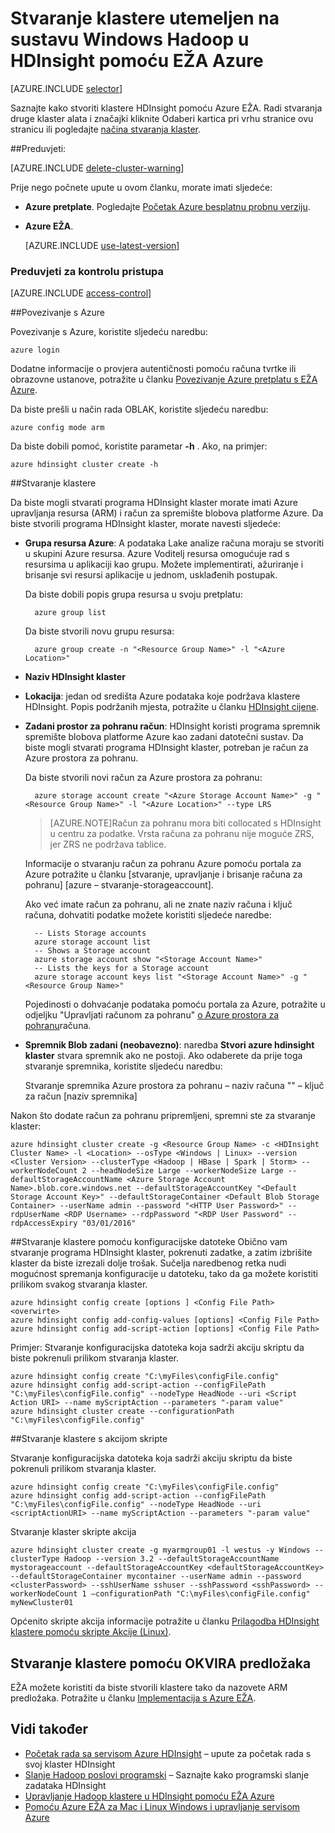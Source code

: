 <properties
   pageTitle="Stvaranje klastere utemeljen na sustavu Windows Hadoop u HDInsight pomoću EŽA Azure"
    description="Saznajte kako stvoriti klastere za Azure HDInsight pomoću Azure EŽA."
   services="hdinsight"
   documentationCenter=""
   tags="azure-portal"
   authors="mumian"
   manager="jhubbard"
   editor="cgronlun"/>

<tags
   ms.service="hdinsight"
   ms.devlang="na"
   ms.topic="article"
   ms.tgt_pltfrm="na"
   ms.workload="big-data"
   ms.date="09/02/2016"
   ms.author="jgao"/>

# <a name="create-windows-based-hadoop-clusters-in-hdinsight-using-azure-cli"></a>Stvaranje klastere utemeljen na sustavu Windows Hadoop u HDInsight pomoću EŽA Azure

[AZURE.INCLUDE [selector](../../includes/hdinsight-selector-create-clusters.md)]

Saznajte kako stvoriti klastere HDInsight pomoću Azure EŽA. Radi stvaranja druge klaster alata i značajki kliknite Odaberi kartica pri vrhu stranice ovu stranicu ili pogledajte [načina stvaranja klaster](hdinsight-provision-clusters.md#cluster-creation-methods).

##<a name="prerequisites"></a>Preduvjeti:

[AZURE.INCLUDE [delete-cluster-warning](../../includes/hdinsight-delete-cluster-warning.md)]


Prije nego počnete upute u ovom članku, morate imati sljedeće:

- **Azure pretplate**. Pogledajte [Početak Azure besplatnu probnu verziju](https://azure.microsoft.com/documentation/videos/get-azure-free-trial-for-testing-hadoop-in-hdinsight/).
- **Azure EŽA**.

    [AZURE.INCLUDE [use-latest-version](../../includes/hdinsight-use-latest-cli.md)] 

### <a name="access-control-requirements"></a>Preduvjeti za kontrolu pristupa

[AZURE.INCLUDE [access-control](../../includes/hdinsight-access-control-requirements.md)]

##<a name="connect-to-azure"></a>Povezivanje s Azure

Povezivanje s Azure, koristite sljedeću naredbu:

    azure login

Dodatne informacije o provjera autentičnosti pomoću računa tvrtke ili obrazovne ustanove, potražite u članku [Povezivanje Azure pretplatu s EŽA Azure](../xplat-cli-connect.md).

Da biste prešli u način rada OBLAK, koristite sljedeću naredbu:

    azure config mode arm

Da biste dobili pomoć, koristite parametar **-h** .  Ako, na primjer:

    azure hdinsight cluster create -h

##<a name="create-clusters"></a>Stvaranje klastere

Da biste mogli stvarati programa HDInsight klaster morate imati Azure upravljanja resursa (ARM) i račun za spremište blobova platforme Azure. Da biste stvorili programa HDInsight klaster, morate navesti sljedeće:

- **Grupa resursa Azure**: A podataka Lake analize računa moraju se stvoriti u skupini Azure resursa. Azure Voditelj resursa omogućuje rad s resursima u aplikaciji kao grupu. Možete implementirati, ažuriranje i brisanje svi resursi aplikacije u jednom, usklađenih postupak.

    Da biste dobili popis grupa resursa u svoju pretplatu:

        azure group list

    Da biste stvorili novu grupu resursa:

        azure group create -n "<Resource Group Name>" -l "<Azure Location>"

- **Naziv HDInsight klaster**

- **Lokacija**: jedan od središta Azure podataka koje podržava klastere HDInsight. Popis podržanih mjesta, potražite u članku [HDInsight cijene](https://azure.microsoft.com/pricing/details/hdinsight/).

- **Zadani prostor za pohranu račun**: HDInsight koristi programa spremnik spremište blobova platforme Azure kao zadani datotečni sustav. Da biste mogli stvarati programa HDInsight klaster, potreban je račun za Azure prostora za pohranu.

    Da biste stvorili novi račun za Azure prostora za pohranu:

        azure storage account create "<Azure Storage Account Name>" -g "<Resource Group Name>" -l "<Azure Location>" --type LRS

    > [AZURE.NOTE]Račun za pohranu mora biti collocated s HDInsight u centru za podatke.
    > Vrsta računa za pohranu nije moguće ZRS, jer ZRS ne podržava tablice.

    Informacije o stvaranju račun za pohranu Azure pomoću portala za Azure potražite u članku [stvaranje, upravljanje i brisanje računa za pohranu] [azure – stvaranje-storageaccount].

    Ako već imate račun za pohranu, ali ne znate naziv računa i ključ računa, dohvatiti podatke možete koristiti sljedeće naredbe:

        -- Lists Storage accounts
        azure storage account list
        -- Shows a Storage account
        azure storage account show "<Storage Account Name>"
        -- Lists the keys for a Storage account
        azure storage account keys list "<Storage Account Name>" -g "<Resource Group Name>"

    Pojedinosti o dohvaćanje podataka pomoću portala za Azure, potražite u odjeljku "Upravljati računom za pohranu" [o Azure prostora za pohranu](../storage/storage-create-storage-account#manage-your-storage-account)računa.

- **Spremnik Blob zadani (neobavezno)**: naredba **Stvori azure hdinsight klaster** stvara spremnik ako ne postoji. Ako odaberete da prije toga stvaranje spremnika, koristite sljedeću naredbu:

    Stvaranje spremnika Azure prostora za pohranu – naziv računa "<Storage Account Name>" – ključ za račun <Storage Account Key> [naziv spremnika]

Nakon što dodate račun za pohranu pripremljeni, spremni ste za stvaranje klaster:


    azure hdinsight cluster create -g <Resource Group Name> -c <HDInsight Cluster Name> -l <Location> --osType <Windows | Linux> --version <Cluster Version> --clusterType <Hadoop | HBase | Spark | Storm> --workerNodeCount 2 --headNodeSize Large --workerNodeSize Large --defaultStorageAccountName <Azure Storage Account Name>.blob.core.windows.net --defaultStorageAccountKey "<Default Storage Account Key>" --defaultStorageContainer <Default Blob Storage Container> --userName admin --password "<HTTP User Password>" --rdpUserName <RDP Username> --rdpPassword "<RDP User Password" --rdpAccessExpiry "03/01/2016"


##<a name="create-clusters-using-configuration-files"></a>Stvaranje klastere pomoću konfiguracijske datoteke
Obično vam stvaranje programa HDInsight klaster, pokrenuti zadatke, a zatim izbrišite klaster da biste izrezali dolje trošak. Sučelja naredbenog retka nudi mogućnost spremanja konfiguracije u datoteku, tako da ga možete koristiti prilikom svakog stvaranja klaster.  

    azure hdinsight config create [options ] <Config File Path> <overwirte>
    azure hdinsight config add-config-values [options] <Config File Path>
    azure hdinsight config add-script-action [options] <Config File Path>

Primjer: Stvaranje konfiguracijska datoteka koja sadrži akciju skriptu da biste pokrenuli prilikom stvaranja klaster.

    azure hdinsight config create "C:\myFiles\configFile.config"
    azure hdinsight config add-script-action --configFilePath "C:\myFiles\configFile.config" --nodeType HeadNode --uri <Script Action URI> --name myScriptAction --parameters "-param value"
    azure hdinsight cluster create --configurationPath "C:\myFiles\configFile.config"

##<a name="create-clusters-with-script-action"></a>Stvaranje klastere s akcijom skripte

Stvaranje konfiguracijska datoteka koja sadrži akciju skriptu da biste pokrenuli prilikom stvaranja klaster.

    azure hdinsight config create "C:\myFiles\configFile.config"
    azure hdinsight config add-script-action --configFilePath "C:\myFiles\configFile.config" --nodeType HeadNode --uri <scriptActionURI> --name myScriptAction --parameters "-param value"

Stvaranje klaster skripte akcija

    azure hdinsight cluster create -g myarmgroup01 -l westus -y Windows --clusterType Hadoop --version 3.2 --defaultStorageAccountName mystorageaccount --defaultStorageAccountKey <defaultStorageAccountKey> --defaultStorageContainer mycontainer --userName admin --password <clusterPassword> --sshUserName sshuser --sshPassword <sshPassword> --workerNodeCount 1 –configurationPath "C:\myFiles\configFile.config" myNewCluster01


Općenito skripte akcija informacije potražite u članku [Prilagodba HDInsight klastere pomoću skripte Akcije (Linux)](hdinsight-hadoop-customize-cluster.md).


## <a name="create-clusters-using-arm-templates"></a>Stvaranje klastere pomoću OKVIRA predložaka

EŽA možete koristiti da biste stvorili klastere tako da nazovete ARM predložaka. Potražite u članku [Implementacija s Azure EŽA](hdinsight-hadoop-create-windows-clusters-arm-templates.md#deploy-with-azure-cli).

## <a name="see-also"></a>Vidi također

- [Početak rada sa servisom Azure HDInsight](hdinsight-hadoop-linux-tutorial-get-started.md) – upute za početak rada s svoj klaster HDInsight
- [Slanje Hadoop poslovi programski](hdinsight-submit-hadoop-jobs-programmatically.md) – Saznajte kako programski slanje zadataka HDInsight
- [Upravljanje Hadoop klastere u HDInsight pomoću EŽA Azure](hdinsight-administer-use-command-line.md)
- [Pomoću Azure EŽA za Mac i Linux Windows i upravljanje servisom Azure](../virtual-machines-command-line-tools.md)
